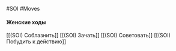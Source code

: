 #SOI #Moves 

#### Женские ходы
[[(SOI) Соблазнить]]
[[(SOI) Зачать]]
[[(SOI) Советовать]]
[[(SOI) Побудить к действию]]
